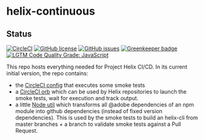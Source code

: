 # helix-continuous

## Status
[![CircleCI](https://img.shields.io/circleci/project/github/adobe/helix-continuous/master.svg)](https://circleci.com/gh/adobe/helix-continuous/tree/master)
[![GitHub license](https://img.shields.io/github/license/adobe/helix-continuous.svg)](https://github.com/adobe/helix-continuous/blob/master/LICENSE.txt)
[![GitHub issues](https://img.shields.io/github/issues/adobe/helix-continuous.svg)](https://github.com/adobe/helix-continuous/issues)
[![Greenkeeper badge](https://badges.greenkeeper.io/adobe/helix-continuous.svg)](https://greenkeeper.io/)
[![LGTM Code Quality Grade: JavaScript](https://img.shields.io/lgtm/grade/javascript/g/adobe/helix-continuous.svg?logo=lgtm&logoWidth=18)](https://lgtm.com/projects/g/adobe/helix-continuous)

This repo hosts everything needed for Project Helix CI/CD. In its current initial version, the repo contains:

* the [CircleCI config](.circleci/config.yml) that executes some smoke tests
* a [CircleCI orb](.circleci/orbs/helix-smoke-tests/README.md) which can be used by Helix repositories to launch the smoke tests, wait for execution and track output.
* a little [Node util](scripts/gdm/README.md) which transforms all @adobe dependencies of an npm module into github dependencies (instead of fixed version dependencies). This is used by the smoke tests to build an helix-cli from master branches + a branch to validate smoke tests against a Pull Request.

